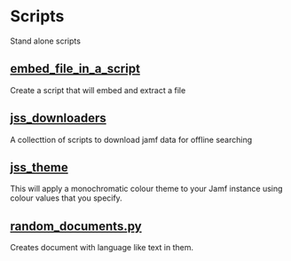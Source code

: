 # Scripts
Stand alone scripts

## [embed_file_in_a_script](https://github.com/thedzy/Python/tree/master/Scripts/embed_file_in_a_script)
Create a script that will embed and extract a file

## [jss_downloaders](https://github.com/thedzy/Python/tree/master/Scripts/jss_downloaders)
A collecttion of scripts to download jamf data for offline searching

## [jss_theme](https://github.com/thedzy/Python/tree/master/Scripts/jss_theme)
This will apply a monochromatic colour theme to your Jamf instance using colour values that you specify.

## [random_documents.py](https://github.com/thedzy/Python/tree/master/Scripts/random_documents)
Creates document with language like text in them.
